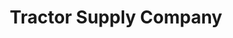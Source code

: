 ---
title: "Tractor Supply Company"
url: /east-liverpool/tractor-supply-company/
shop: Dorfladen
---